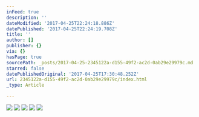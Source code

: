 ```yaml
---
inFeed: true
description: ''
dateModified: '2017-04-25T22:24:18.886Z'
datePublished: '2017-04-25T22:24:19.708Z'
title: ''
author: []
publisher: {}
via: {}
hasPage: true
sourcePath: _posts/2017-04-25-2345122a-d155-49f2-ac2d-0ab29e29979c.md
starred: false
datePublishedOriginal: '2017-04-25T17:30:48.252Z'
url: 2345122a-d155-49f2-ac2d-0ab29e29979c/index.html
_type: Article

---
```

![](https://the-grid-user-content.s3-us-west-2.amazonaws.com/7c6d2aab-9868-4bdd-9b92-dafd69ec075e.jpg)
![](https://the-grid-user-content.s3-us-west-2.amazonaws.com/58040239-841f-4ee5-adbb-cf1285037a2b.jpg)
![](https://the-grid-user-content.s3-us-west-2.amazonaws.com/31e41316-71ba-4d1e-bb65-48b42adc0e59.jpg)
![](https://the-grid-user-content.s3-us-west-2.amazonaws.com/29624bc8-6328-4663-8012-c3d499c571d1.jpg)
![](https://the-grid-user-content.s3-us-west-2.amazonaws.com/cf79868b-5438-45f7-ac06-ffab68b2db07.jpg)